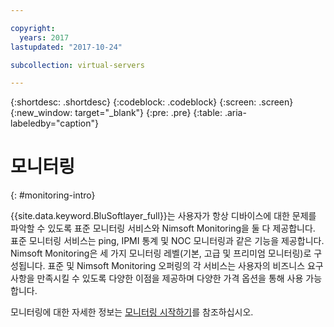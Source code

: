 ```yaml
---

copyright:
  years: 2017
lastupdated: "2017-10-24"

subcollection: virtual-servers

---
```


{:shortdesc: .shortdesc}
{:codeblock: .codeblock}
{:screen: .screen}
{:new_window: target="_blank"}
{:pre: .pre}
{:table: .aria-labeledby="caption"}

# 모니터링
{: #monitoring-intro}

{{site.data.keyword.BluSoftlayer_full}}는 사용자가 항상 디바이스에 대한 문제를 파악할 수 있도록 표준 모니터링 서비스와 Nimsoft Monitoring을 둘 다 제공합니다. 표준 모니터링 서비스는 ping, IPMI 통계 및 NOC 모니터링과 같은 기능을 제공합니다. Nimsoft Monitoring은 세 가지 모니터링 레벨(기본, 고급 및 프리미엄 모니터링)로 구성됩니다. 표준 및 Nimsoft Monitoring 오퍼링의 각 서비스는 사용자의 비즈니스 요구사항을 만족시킬 수 있도록 다양한 이점을 제공하며 다양한 가격 옵션을 통해 사용 가능합니다.

모니터링에 대한 자세한 정보는 [모니터링 시작하기](/docs/infrastructure/SLmonitoring?topic=slmonitoring-monitoring)를 참조하십시오.
